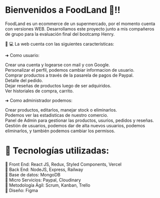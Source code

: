 # Bienvenidos a FoodLand 🛒!!

FoodLand es un ecommerce de un supermercado, por el momento cuenta con versiones WEB.
Desarrollamos este proyecto junto a mis compañeros de grupo para la evaluación final del bootcamp Henry.

🚀 💻 La web cuenta con las siguientes características:


➜ Como usuario:

Crear una cuenta y logearse con mail y con Google. <br>
Personalizar el perfil, podemos cambiar informacion de usuario. <br>
Comprar productos a través de la pasarela de pagos de Paypal. <br>
Detalle del pedido. <br>
Dejar reseñas de productos luego de ser adquiridos. <br>
Ver historiales de compra, carrito. <br>

➜ Como administrador podemos:

Crear productos, editarlos, manejar stock o eliminarlos. <br>
Podemos ver las estadisticas de nuestro comercio. <br>
Panel de Admin para gestionar las productos, usurios, pedidos y reseñas. <br>
Gestión de usuarios, podemos dar de alta nuevos usuarios, podemos eliminarlos, y también podemos cambiar los permisos. <br>

# 🚀 Tecnologías utilizadas:

📌 Front End: React JS, Redux, Styled Components, Vercel <br>
📌 Back End: NodeJS, Express, Railway <br>
📌 Base de datos: MongoDB <br>
📌 Micro Servicios: Paypal, Cloudinary <br>
📌 Metodología Ágil: Scrum, Kanban, Trello <br>
📌 Diseño: Figma <br>
